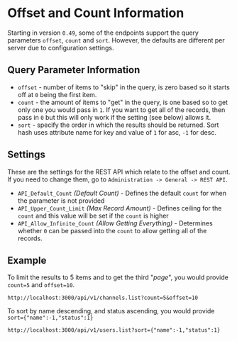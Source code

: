 # Offset and Count Information

Starting in version `0.49`, some of the endpoints support the query parameters `offset`, `count` and `sort`.
However, the defaults are different per server due to configuration settings.

## Query Parameter Information

- `offset` - number of items to "skip" in the query, is zero based so it starts off at `0` being the first item.
- `count` - the amount of items to "get" in the query, is one based so to get only one you would pass in `1`. If you want to get all of the records, then pass in `0` but this will only work if the setting (see below) allows it.
- `sort` - specify the order in which the results should be returned. Sort hash uses attribute name for key and value of `1` for asc, `-1` for desc.

## Settings

These are the settings for the REST API which relate to the offset and count. If you need to change them, go to `Administration -> General -> REST API`.

- `API_Default_Count` _(Default Count)_ - Defines the default `count` for when the parameter is not provided
- `API_Upper_Count_Limit` _(Max Record Amount)_ - Defines ceiling for the `count` and this value will be set if the `count` is higher
- `API_Allow_Infinite_Count` _(Allow Getting Everything)_ - Determines whether `0` can be passed into the `count` to allow getting all of the records.

## Example

To limit the results to 5 items and to get the third "_page_", you would provide `count=5` and `offset=10`.

`http://localhost:3000/api/v1/channels.list?count=5&offset=10`

To sort by name descending, and status ascending, you would provide `sort={"name":-1,"status":1}`

`http://localhost:3000/api/v1/users.list?sort={"name":-1,"status":1}`
